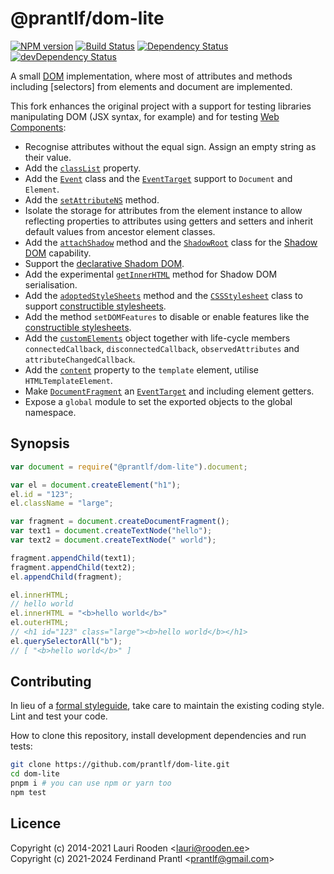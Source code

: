 # @prantlf/dom-lite

[![NPM version](https://badge.fury.io/js/%40prantlf%2Fdom-lite.svg)](http://badge.fury.io/js/%40prantlf%2Fdom-lite)
[![Build Status](https://github.com/prantlf/dom-lite/workflows/Test/badge.svg)](https://github.com/prantlf/dom-lite/actions)
[![Dependency Status](https://david-dm.org/prantlf/dom-lite.svg)](https://david-dm.org/prantlf/dom-lite)
[![devDependency Status](https://david-dm.org/prantlf/dom-lite/dev-status.svg)](https://david-dm.org/prantlf/dom-lite#info=devDependencies)

A small [DOM] implementation, where most of attributes and methods including [selectors] from elements and document are implemented.

This fork enhances the original project with a support for testing libraries manipulating DOM (JSX syntax, for example) and for testing [Web Components]:

* Recognise attributes without the equal sign. Assign an empty string as their value.
* Add the [`classList`] property.
* Add the [`Event`] class and the [`EventTarget`] support to `Document` and `Element`.
* Add the [`setAttributeNS`] method.
* Isolate the storage for attributes from the element instance to allow reflecting properties to attributes using getters and setters and inherit default values from ancestor element classes.
* Add the [`attachShadow`] method and the [`ShadowRoot`] class for the [Shadow DOM] capability.
* Support the [declarative Shadom DOM].
* Add the experimental [`getInnerHTML`] method for Shadow DOM serialisation.
* Add the [`adoptedStyleSheets`] method and the [`CSSStylesheet`] class to support [constructible stylesheets].
* Add the method `setDOMFeatures` to disable or enable features like the [constructible stylesheets].
* Add the [`customElements`] object together with life-cycle members `connectedCallback`, `disconnectedCallback`, `observedAttributes` and `attributeChangedCallback`.
* Add the [`content`] property to the `template` element, utilise `HTMLTemplateElement`.
* Make [`DocumentFragment`] an [`EventTarget`] and including element getters.
* Expose a `global` module to set the exported objects to the global namespace.

## Synopsis

```js
var document = require("@prantlf/dom-lite").document;

var el = document.createElement("h1");
el.id = "123";
el.className = "large";

var fragment = document.createDocumentFragment();
var text1 = document.createTextNode("hello");
var text2 = document.createTextNode(" world");

fragment.appendChild(text1);
fragment.appendChild(text2);
el.appendChild(fragment);

el.innerHTML;
// hello world
el.innerHTML = "<b>hello world</b>"
el.outerHTML;
// <h1 id="123" class="large"><b>hello world</b></h1>
el.querySelectorAll("b");
// [ "<b>hello world</b>" ]
```

## Contributing

In lieu of a [formal styleguide], take care to maintain the existing coding style. Lint and test your code.

How to clone this repository, install development dependencies and run tests:

```sh
git clone https://github.com/prantlf/dom-lite.git
cd dom-lite
pnpm i # you can use npm or yarn too
npm test
```

## Licence

Copyright (c) 2014-2021 Lauri Rooden &lt;lauri@rooden.ee&gt;<br>
Copyright (c) 2021-2024 Ferdinand Prantl &lt;prantlf@gmail.com&gt;

[DOM]: https://dom.spec.whatwg.org/
[Web Components]: https://developer.mozilla.org/en-US/docs/Web/Web_Components
[`classList`]: https://developer.mozilla.org/en-US/docs/Web/API/Element/classList
[`Event`]: https://developer.mozilla.org/en-US/docs/Web/API/Event/Event
[`EventTarget`]: https://developer.mozilla.org/en-US/docs/Web/API/EventTarget
[`DocumentFragment`]: https://developer.mozilla.org/en-US/docs/Web/API/DocumentFragment
[`customElements`]: https://developer.mozilla.org/en-US/docs/Web/API/Window/customElements
[`setAttributeNS`]: https://developer.mozilla.org/en-US/docs/Web/API/Element/setAttributeNS
[`attachShadow`]: https://developer.mozilla.org/en-US/docs/Web/API/Element/attachShadow
[`ShadowRoot`]: https://developer.mozilla.org/en-US/docs/Web/API/ShadowRoot
[Shadow DOM]: https://developer.mozilla.org/en-US/docs/Web/Web_Components/Using_shadow_DOM
[declarative Shadom DOM]: https://web.dev/declarative-shadow-dom/#building
[`getInnerHTML`]: https://web.dev/declarative-shadow-dom/#serialization
[`content`]: https://developer.mozilla.org/en-US/docs/Web/API/HTMLTemplateElement/content
[`adoptedStyleSheets`]: https://wicg.github.io/construct-stylesheets/#using-constructed-stylesheets
[`CSSStylesheet`]: https://developer.mozilla.org/en-US/docs/Web/API/CSSStyleSheet
[constructible stylesheets]: https://wicg.github.io/construct-stylesheets/
[formal styleguide]: https://github.com/litejs/litejs/wiki/Style-Guidelines
